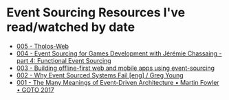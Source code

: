 # Event Sourcing Resources I've read/watched by date

- [005 - Tholos-Web](https://raultm.github.io/tholos-web/)
- [004 - Event Sourcing for Games Development with Jérémie Chassaing - part 4: Functional Event Sourcing](https://www.youtube.com/watch?v=IihN2liHRJ4)
- [003 - Building offline-first web and mobile apps using event-sourcing](https://flpvsk.com/blog/2019-07-20-offline-first-apps-event-sourcing/)
- [002 - Why Event Sourced Systems Fail [eng] / Greg Young](https://www.youtube.com/watch?v=FKFu78ZEIi8&t=2580s)
- [001 - The Many Meanings of Event-Driven Architecture • Martin Fowler • GOTO 2017](https://www.youtube.com/watch?v=STKCRSUsyP0)
